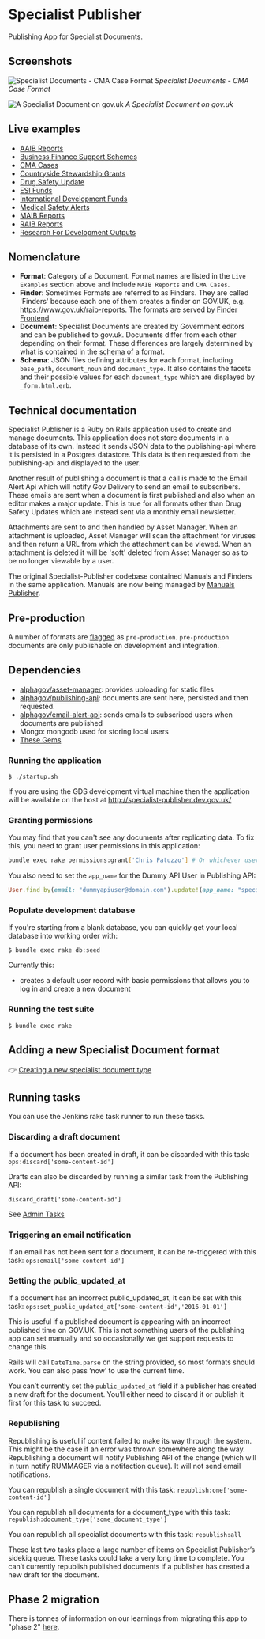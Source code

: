 # Specialist Publisher

Publishing App for Specialist Documents.

## Screenshots

![Specialist Documents - CMA Case Format](docs/specialist-publisher-screenshot.png)
*Specialist Documents - CMA Case Format*

![A Specialist Document on gov.uk](docs/screen-shot-specialist-document-cma-case.png)
*A Specialist Document on gov.uk*

## Live examples

- [AAIB Reports](https://www.gov.uk/aaib-reports)
- [Business Finance Support Schemes](https://www.gov.uk/business-finance-support)
- [CMA Cases](https://www.gov.uk/cma-cases)
- [Countryside Stewardship Grants](https://www.gov.uk/countryside-stewardship-grants)
- [Drug Safety Update](https://www.gov.uk/drug-safety-update)
- [ESI Funds](https://www.gov.uk/european-structural-investment-funds)
- [International Development Funds](https://www.gov.uk/international-development-funding)
- [Medical Safety Alerts](https://www.gov.uk/drug-device-alerts)
- [MAIB Reports](https://www.gov.uk/maib-reports)
- [RAIB Reports](https://www.gov.uk/raib-reports)
- [Research For Development Outputs](https://www.gov.uk/research-for-development-outputs)

## Nomenclature

- **Format**: Category of a Document. Format names are listed in the `Live Examples` section above and include `MAIB Reports` and `CMA Cases`.
- **Finder**:  Sometimes Formats are referred to as Finders. They are called 'Finders' because each one of them creates a finder on GOV.UK, e.g. https://www.gov.uk/raib-reports. The formats are served by [Finder Frontend](https://github.com/alphagov/finder-frontend).
- **Document**: Specialist Documents are created by Government editors and can be published to gov.uk. Documents differ from each other depending on their format. These differences are largely determined by what is contained in the [schema](https://github.com/alphagov/specialist-publisher/blob/6f8eee9ef0bd3a4a72638f5e8301225e692145a3/lib/documents/schemas/aaib_reports.json) of a format.
- **Schema**: JSON files defining attributes for each format, including `base_path`, `document_noun` and `document_type`. It also contains the facets and their possible values for each `document_type` which are displayed by `_form.html.erb`.

## Technical documentation

Specialist Publisher is a Ruby on Rails application used to create and manage documents. This application does not store documents in a database of its own. Instead it sends JSON data to the publishing-api where it is persisted in a Postgres datastore. This data is then requested from the publishing-api and displayed to the user.

Another result of publishing a document is that a call is made to the Email Alert Api which will notify Gov Delivery to send an email to subscribers. These emails are sent when a document is first published and also when an editor makes a major update. This is true for all formats other than Drug Safety Updates which are instead sent via a monthly email newsletter.

Attachments are sent to and then handled by Asset Manager. When an attachment is uploaded, Asset Manager will scan the attachment for viruses and then return a URL from which the attachment can be viewed. When an attachment is deleted it will be 'soft' deleted from Asset Manager so as to be no longer viewable by a user.

The original Specialist-Publisher codebase contained Manuals and Finders in the same application. Manuals are now being managed by [Manuals Publisher](https://github.com/alphagov/manuals-publisher).

## Pre-production

A number of formats are [flagged](https://github.com/alphagov/specialist-publisher/blob/f8e93142dfad6f3971a73c923b01f2e7352bdb54/lib/documents/schemas/tax_tribunal_decisions.json#L64) as `pre-production`. `pre-production` documents are only publishable on development and integration.

## Dependencies

- [alphagov/asset-manager](http://github.com/alphagov/asset-manager): provides uploading for static files
- [alphagov/publishing-api](http://github.com/alphagov/publishing-api): documents are sent here, persisted and then requested.
- [alphagov/email-alert-api](http://github.com/alphagov/email-alert-api): sends emails to subscribed users when documents are published
- Mongo: mongodb used for storing local users
- [These Gems](https://github.com/alphagov/specialist-publisher-rebuild/blob/master/Gemfile)

### Running the application

```
$ ./startup.sh
```
If you are using the GDS development virtual machine then the application will be available on the host at http://specialist-publisher.dev.gov.uk/

### Granting permissions

You may find that you can't see any documents after replicating data. To fix
this, you need to grant user permissions in this application:

```bash
bundle exec rake permissions:grant['Chris Patuzzo'] # Or whichever user you're logged in as.
```

You also need to set the `app_name` for the Dummy API User in Publishing API:

```ruby
User.find_by(email: "dummyapiuser@domain.com").update!(app_name: "specialist-publisher")
```

### Populate development database

If you're starting from a blank database, you can quickly get your local database into working order with:

```
$ bundle exec rake db:seed
```

Currently this:
* creates a default user record with basic permissions that allows you to log in and create a new document


### Running the test suite

```
$ bundle exec rake
```

## Adding a new Specialist Document format

👉 [Creating a new specialist document type](/docs/creating-a-new-specialist-document-type.md)

## Running tasks

You can use the Jenkins rake task runner to run these tasks.

### Discarding a draft document

If a document has been created in draft, it can be discarded with this task:
`ops:discard['some-content-id']`

Drafts can also be discarded by running a similar task from the Publishing API:

`discard_draft['some-content-id']`

See [Admin Tasks](https://github.com/alphagov/publishing-api/blob/master/doc/admin-tasks.md)

### Triggering an email notification

If an email has not been sent for a document, it can be re-triggered with this task:
`ops:email['some-content-id']`

### Setting the public_updated_at

If a document has an incorrect public_updated_at, it can be set with this task:
`ops:set_public_updated_at['some-content-id','2016-01-01']`

This is useful if a published document is appearing with an incorrect published time on GOV.UK. This is not something users of the publishing app can set manually and so occasionally we get support requests to change this.

Rails will call `DateTime.parse` on the string provided, so most formats should work. You can also pass ‘now’ to use the current time.

You can’t currently set the `public_updated_at` field if a publisher has created a new draft for the document. You’ll either need to discard it or publish it first for this task to succeed.

### Republishing

Republishing is useful if content failed to make its way through the system. This might be the case if an error was thrown somewhere along the way. Republishing a document will notify Publishing API of the change (which will in turn notify RUMMAGER via a notifaction queue). It will not send email notifications.

You can republish a single document with this task:
`republish:one['some-content-id']`

You can republish all documents for a document_type with this task:
`republish:document_type['some_document_type']`

You can republish all specialist documents with this task:
`republish:all`

These last two tasks place a large number of items on Specialist Publisher’s sidekiq queue. These tasks could take a very long time to complete. You can’t currently republish published documents if a publisher has created a new draft for the document.

## Phase 2 migration

There is tonnes of information on our learnings from migrating this app to
"phase 2" [here](./docs/phase-2-migration/README.md).
